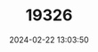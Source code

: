 ---
title: "19326"
category: "Rattus colletti"
draft: false
date: 2024-02-22 13:03:50
languages:
  English: ["Dusky Rat"]
---